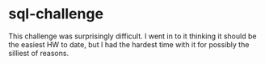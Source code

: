 # sql-challenge

This challenge was surprisingly difficult.  I went in to it thinking it should be the easiest HW to date, but I had the hardest time with it for possibly the silliest of reasons.